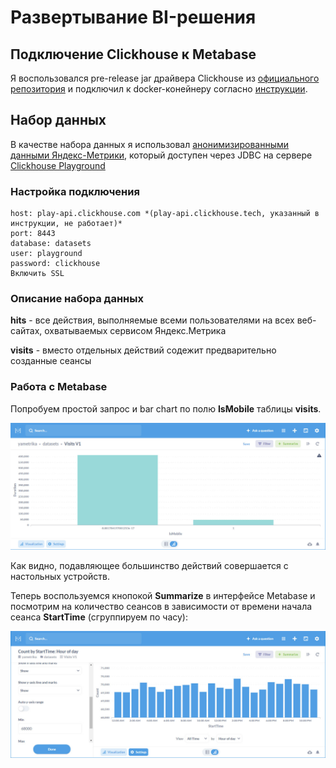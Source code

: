 # Развертывание BI-решения
## Подключение Clickhouse к Metabase

Я воспользовался pre-release jar драйвера Clickhouse из [официального репозитория](https://github.com/enqueue/metabase-clickhouse-driver) и подключил к docker-конейнеру согласно [инструкции](https://github.com/enqueue/metabase-clickhouse-driver#mount-plugins-directory).

## Набор данных

В качестве набора данных я использовал [анонимизированными данными Яндекс-Метрики](https://clickhouse.com/docs/ru/getting-started/example-datasets/metrica/), который доступен через JDBC на сервере [Clickhouse Playground](https://play.clickhouse.com/)

### Настройка подключения

    host: play-api.clickhouse.com *(play-api.clickhouse.tech, указанный в инструкции, не работает)*
    port: 8443
    database: datasets
    user: playground
    password: clickhouse
    Включить SSL

### Описание набора данных

**hits** - все действия, выполняемые всеми пользователями на всех веб-сайтах, охватываемых сервисом Яндекс.Метрика

**visits** - вместо отдельных действий содежит предварительно созданные сеансы

### Работа с Metabase

Попробуем простой запрос и bar chart по полю **IsMobile** таблицы **visits**.

<img src="https://github.com/asergeenko/clickhouse_metabase_bi_deploy/blob/main/screenshots/visits_ismobile.jpg?raw=true" alt="Визиты с мобильных устройств" />

Как видно, подавляющее большинство действий совершается с настольных устройств.

Теперь воспользуемся кнопокой **Summarize** в интерфейсе Metabase и посмотрим на количество сеансов в зависимости от времени начала сеанса **StartTime** (сгруппируем по часу):

<img src="https://github.com/asergeenko/clickhouse_metabase_bi_deploy/blob/main/screenshots/visits_start_time_summarize.jpg?raw=true" alt="Визиты с мобильных устройств" />
